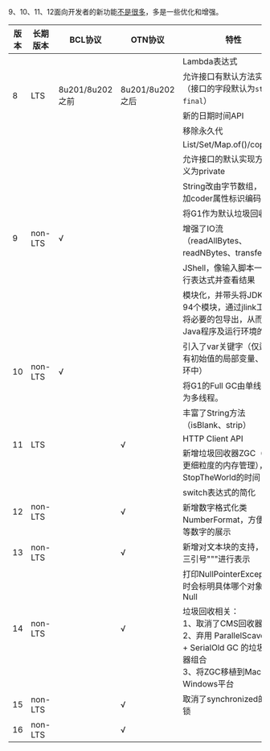 9、10、11、12面向开发者的新功能[不是很多](https://blog.csdn.net/m0_38001814/article/details/88831037)，多是一些优化和增强。

<table cellspacing="0" cellpadding="0">
	<thead>
		<tr><th style="width:60px;">版本</th><th style="width:100px;">长期版本</th><th style="width:100px;">BCL协议</th><th style="width:100px;">OTN协议</th><th>特性</th></tr>
	</thead>
	<tbody>
		<tr style="height: 20px"><td rowspan="4">8</td><td rowspan="4">LTS</td><td rowspan="4">8u201/8u202之前</td><td rowspan="4">8u201/8u202之后</td><td>Lambda表达式</td></tr>
		<tr style="height: 20px"><td>允许接口有默认方法实现（接口的字段默认为<code>static final</code>）</td></tr>
		<tr style="height: 20px"><td>新的日期时间API</td></tr>
		<tr style="height: 20px"><td>移除永久代</td></tr>
		<tr style="height: 20px"><td rowspan="7">9</td><td rowspan="7">non-LTS</td><td rowspan="7">√</td><td rowspan="7"></td><td>List/Set/Map.of()/copyOf()</td></tr>
		<tr style="height: 20px"><td>允许接口的默认实现方法定义为private</td></tr>
		<tr style="height: 20px"><td>String改由字节数组，并增加coder属性标识编码</td></tr>
		<tr style="height: 20px"><td>将G1作为默认垃圾回收器</td></tr>
		<tr style="height: 20px"><td>增强了IO流（readAllBytes、readNBytes、transferTo）</td></tr>
		<tr style="height: 20px"><td>JShell，像输入脚本一样运行表达式并查看结果</td></tr>
		<tr style="height: 20px"><td>模块化，并带头将JDK分为94个模块，通过jlink工具只将必要的包导出，从而减小Java程序及运行环境的体积</td></tr>
		<tr style="height: 20px"><td rowspan="2">10</td><td rowspan="2">non-LTS</td><td rowspan="2">√</td><td rowspan="2"></td><td>引入了var关键字（仅适用于有初始值的局部变量、for循环中）</td></tr>
		<tr style="height: 20px"><td>将G1的Full GC由单线程改为多线程。</td></tr>
		<tr style="height: 20px"><td rowspan="3">11</td><td rowspan="3">LTS</td><td rowspan="3"></td><td rowspan="3">√</td><td>丰富了String方法（isBlank、strip）</td></tr>
		<tr style="height: 20px"><td>HTTP Client API</td></tr>
		<tr style="height: 20px"><td>新增垃圾回收器ZGC（采用更细粒度的内存管理），减少StopTheWorld的时间</td></tr>
		<tr style="height: 20px"><td rowspan="2">12</td><td rowspan="2">non-LTS</td><td rowspan="2"></td><td rowspan="2">√</td><td>switch表达式的简化</td></tr>
		<tr style="height: 20px"><td>新增数字格式化类NumberFormat，方便工资等数字的展示</td></tr>
		<tr style="height: 20px"><td>13</td><td>non-LTS</td><td></td><td>√</td><td>新增对文本块的支持，使用三引号&quot;&quot;&quot;进行表示</td></tr>
		<tr style="height: 20px"><td rowspan="2">14</td><td rowspan="2">non-LTS</td><td rowspan="2"></td><td rowspan="2">√</td><td>打印NullPointerException时会标明具体哪个对象为Null</td></tr>
		<tr style="height: 20px"><td>垃圾回收相关：<br>1、取消了CMS回收器<br>2、弃用 ParallelScavenge + SerialOld GC 的垃圾回收器组合<br>3、将ZGC移植到MacOS、Windows平台</td></tr>
		<tr style="height: 20px"><td>15</td><td>non-LTS</td><td></td><td>√</td><td>取消了synchronized的偏向锁</td></tr>
		<tr style="height: 20px"><td>16</td><td>non-LTS</td><td></td><td>√</td><td></td></tr>
	</tbody>
</table>

